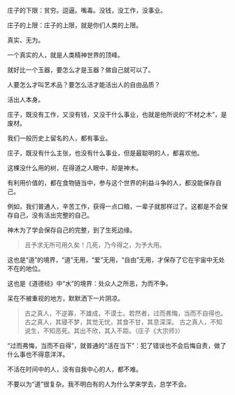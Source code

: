 庄子的下限：贫穷。逗逼。嘴毒。没钱，没工作，没事业。

庄子的上限：庄子的上限，就是你们人类的上限。

真实、无为。

一个真实的人，就是人类精神世界的顶峰。

就好比一个玉器，要怎么才是玉器？做自己就可以了。

人要怎么才叫艺术品？要怎么活才能活出人的自由品质？

活出人本身。



庄子，既没有工作，又没有钱，又没干什么事业，也就是他所说的“不材之木”，是废材。

我们一般历史上留名的人，都有事业。

庄子，既没有什么主张，也没有什么事业，但是最聪明的人，都喜欢他。

这棵没什么用的树，在得道之人眼中，却是神木。



有利用价值的，都在食物链当中，参与这个世界的利益斗争的人，都没能保存自己。

例如，我们普通人，辛苦工作，获得一点口粮，一辈子就那样过了。这都是不会保存自己，没有活出完整的自己。

神木为了学会保存自己的完整，到了生死边缘。

> 且予求无所可用久矣！几死，乃今得之，为予大用。

这也是“道”的境界，“道”无用，“爱”无用，“自由”无用，才保存了它在宇宙中无处不在的地位。

这也是《道德经》中“水”的境界：处众人之所恶，为而不争。

呆在不被重视的地方，默默洒下一片阴凉。



> 古之真人，不逆寡，不雄成，不谟士。若然者，过而弗悔，当而不自得也。
> 古之真人，其寝不梦，其觉无忧，其食不甘，其息深深。
> 古之真人，不知说生，不知恶死。其出不欣，其入不距。（庄子《大宗师》）

“过而弗悔，当而不自得”，就普通的“活在当下”：犯了错误也不会后悔自责，做了什么事也不得意洋洋。

不活在时间中的人，没有自我中心的人，都不难。

不要以为“道”很复杂。我不明白有的人为什么学来学去，总学不会。